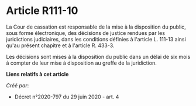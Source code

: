# Article R111-10

La Cour de cassation est responsable de la mise à la disposition du public, sous forme électronique, des décisions de justice
rendues par les juridictions judiciaires, dans les conditions définies à l'article L. 111-13 ainsi qu'au présent chapitre et
à l'article R. 433-3.

Les décisions sont mises à la disposition du public dans un délai de six mois à compter de leur mise à disposition au greffe
de la juridiction.

**Liens relatifs à cet article**

_Créé par_:

  - Décret n°2020-797 du 29 juin 2020 - art. 4
